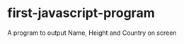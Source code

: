 # first-javascript-program
A program to output Name, Height and Country on screen

<html>
<body>
<script language = "javascript" type="text/javascript">
var name = window.prompt("What is your name? ")
var height = window.prompt("How tall are you (m)? ")
var country = window.prompt("What country are you from?")

document.write("Hello "+ name +". You are " + height + "meters tall, from " +country + ".")
</script>
</body>
</html>
